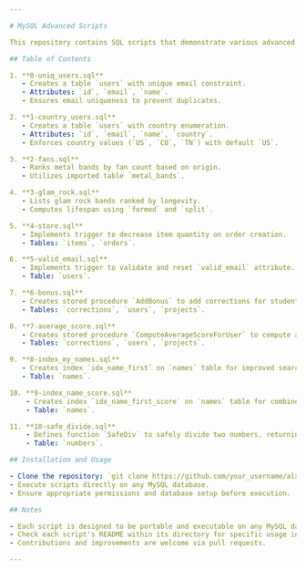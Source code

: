 ```yaml
---

# MySQL Advanced Scripts

This repository contains SQL scripts that demonstrate various advanced MySQL functionalities and practices.

## Table of Contents

1. **0-uniq_users.sql**
   - Creates a table `users` with unique email constraint.
   - Attributes: `id`, `email`, `name`.
   - Ensures email uniqueness to prevent duplicates.

2. **1-country_users.sql**
   - Creates a table `users` with country enumeration.
   - Attributes: `id`, `email`, `name`, `country`.
   - Enforces country values (`US`, `CO`, `TN`) with default `US`.

3. **2-fans.sql**
   - Ranks metal bands by fan count based on origin.
   - Utilizes imported table `metal_bands`.

4. **3-glam_rock.sql**
   - Lists glam rock bands ranked by longevity.
   - Computes lifespan using `formed` and `split`.

5. **4-store.sql**
   - Implements trigger to decrease item quantity on order creation.
   - Tables: `items`, `orders`.

6. **5-valid_email.sql**
   - Implements trigger to validate and reset `valid_email` attribute.
   - Table: `users`.

7. **6-bonus.sql**
   - Creates stored procedure `AddBonus` to add corrections for students.
   - Tables: `corrections`, `users`, `projects`.

8. **7-average_score.sql**
   - Creates stored procedure `ComputeAverageScoreForUser` to compute and store average scores for students.
   - Tables: `corrections`, `users`, `projects`.

9. **8-index_my_names.sql**
   - Creates index `idx_name_first` on `names` table for improved search performance.
   - Table: `names`.

10. **9-index_name_score.sql**
    - Creates index `idx_name_first_score` on `names` table for combined name and score search optimization.
    - Table: `names`.

11. **10-safe_divide.sql**
    - Defines function `SafeDiv` to safely divide two numbers, returning 0 if denominator is 0.
    - Table: `numbers`.

## Installation and Usage

- Clone the repository: `git clone https://github.com/your_username/alx-backend-storage.git`
- Execute scripts directly on any MySQL database.
- Ensure appropriate permissions and database setup before execution.

## Notes

- Each script is designed to be portable and executable on any MySQL database instance.
- Check each script's README within its directory for specific usage instructions and context.
- Contributions and improvements are welcome via pull requests.

---
```

